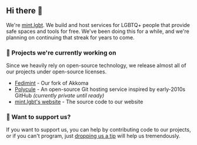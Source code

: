 ## Hi there :wave:

We're [mint.lgbt](https://mint.lgbt). We build and host services for LGBTQ+ people that provide safe spaces and tools for free.
We've been doing this for a while, and we're planning on continuing that streak for years to come.

### :wrench: Projects we're currently working on

Since we heavily rely on open-source technology, we release almost all of our projects under open-source licenses.

  * [Fedimint](https://github.com/mint-lgbt/fedimint) - Our fork of Akkoma
  * [Polycule](https://github.com/mint-lgbt/polycule) - An open-source Git hosting service inspired by early-2010s GitHub _(currently private until ready)_
  * [mint.lgbt's website](https://github.com/mint-lgbt/website) - The source code to our website

### :rainbow: Want to support us?

If you want to support us, you can help by contributing code to our projects, or if you can't program, just [dropping us a tip](https://liberapay.com/mint.lgbt)
will help us tremendously.

<!--

**Here are some ideas to get you started:**

🙋‍♀️ A short introduction - what is your organization all about?
🌈 Contribution guidelines - how can the community get involved?
👩‍💻 Useful resources - where can the community find your docs? Is there anything else the community should know?
🍿 Fun facts - what does your team eat for breakfast?
🧙 Remember, you can do mighty things with the power of [Markdown](https://docs.github.com/github/writing-on-github/getting-started-with-writing-and-formatting-on-github/basic-writing-and-formatting-syntax)
-->

